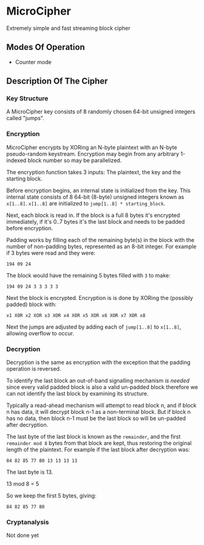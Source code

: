# MicroCipher

Extremely simple and fast streaming block cipher

## Modes Of Operation

* Counter mode

## Description Of The Cipher

### Key Structure

A MicroCipher key consists of 8 randomly chosen 64-bit unsigned integers called "jumps".

### Encryption

MicroCipher encrypts by XORing an N-byte plaintext with an N-byte pseudo-random keystream. 
Encryption may begin from any arbitrary 1-indexed block number so may be parallelized. 

The encryption function takes 3 inputs: The plaintext, the key and the
starting block.

Before encryption begins, an internal state is initialized from the key. This internal state consists of 8 64-bit (8-byte) unsigned integers known as
`x[1..8]`. `x[1..8]` are initialized to `jump[1..8] * starting_block`.

Next, each block is read in. If the block is a full 8 bytes it's encrypted immediately, if it's 0..7 bytes it's the last block and needs
to be padded before encryption.
 
Padding works by filling each of the remaining byte(s) in the block with the number of non-padding bytes, represented
as an 8-bit integer. For example if 3 bytes were read and they were: 
```
194 09 24
```

The block would have the remaining 5 bytes filled with `3` to make:
```
194 09 24 3 3 3 3 3

```
 
Next the block is encrypted. Encryption is is done by XORing the (possibly padded) block with:

```
x1 XOR x2 XOR x3 XOR x4 XOR x5 XOR x6 XOR x7 XOR x8
```

Next the jumps are adjusted by adding each of `jump[1..8]` to  `x[1..8]`, allowing overflow to occur.

### Decryption

Decryption is the same as encryption with the exception that the padding operation is reversed. 

To identify the last
block an out-of-band signalling mechanism *is needed* since every valid padded block is also a valid un-padded block
therefore we can not identify the last block by examining its structure.

Typically a read-ahead mechanism will attempt to read block n, and if block n has data, it will decrypt block n-1 as a
non-terminal block. But if block n has no data, then block n-1 must be the last block so will be un-padded after
decryption.

The last byte of the last block is known as the `remainder`, and the first `remainder mod 8` bytes from that block are kept, thus
restoring the original length of the plaintext. For example if the last block after decryption was:

```
84 82 85 77 80 13 13 13 13
```

The last byte is 13. 

13 mod 8 = 5

So we keep the first 5 bytes, giving:

```
84 82 85 77 80
```

### Cryptanalysis

Not done yet
